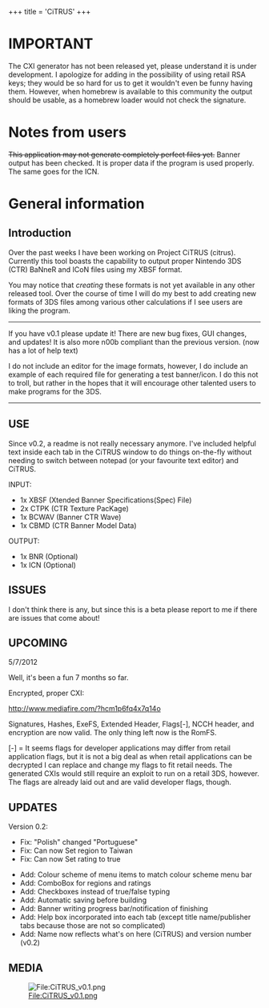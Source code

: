 +++
title = 'CiTRUS'
+++

# **IMPORTANT**

The CXI generator has not been released yet, please understand it is
under development. I apologize for adding in the possibility of using
retail RSA keys; they would be so hard for us to get it wouldn't even be
funny having them. However, when homebrew is available to this community
the output should be usable, as a homebrew loader would not check the
signature.

# Notes from users

~~This application may not generate completely perfect files yet.~~
Banner output has been checked. It is proper data if the program is used
properly. The same goes for the ICN.

# General information

## Introduction

Over the past weeks I have been working on Project CiTRUS (citrus).
Currently this tool boasts the capability to output proper Nintendo 3DS
(CTR) BaNneR and ICoN files using my XBSF format.

You may notice that *creating* these formats is not yet available in any
other released tool. Over the course of time I will do my best to add
creating new formats of 3DS files among various other calculations if I
see users are liking the program.

------------------------------------------------------------------------

If you have v0.1 please update it! There are new bug fixes, GUI changes,
and updates! It is also more n00b compliant than the previous version.
(now has a lot of help text)

I do not include an editor for the image formats, however, I do include
an example of each required file for generating a test banner/icon. I do
this not to troll, but rather in the hopes that it will encourage other
talented users to make programs for the 3DS.

------------------------------------------------------------------------

## USE

Since v0.2, a readme is not really necessary anymore. I've included
helpful text inside each tab in the CiTRUS window to do things
on-the-fly without needing to switch between notepad (or your favourite
text editor) and CiTRUS.

INPUT:

- 1x XBSF (Xtended Banner Specifications(Spec) File)
- 2x CTPK (CTR Texture PacKage)
- 1x BCWAV (Banner CTR Wave)
- 1x CBMD (CTR Banner Model Data)

OUTPUT:

- 1x BNR (Optional)
- 1x ICN (Optional)

## ISSUES

I don't think there is any, but since this is a beta please report to me
if there are issues that come about!

## UPCOMING

5/7/2012

Well, it's been a fun 7 months so far.

Encrypted, proper CXI:

<http://www.mediafire.com/?hcm1p6fq4x7q14o>

Signatures, Hashes, ExeFS, Extended Header, Flags\[-\], NCCH header, and
encryption are now valid. The only thing left now is the RomFS.

\[-\] = It seems flags for developer applications may differ from retail
application flags, but it is not a big deal as when retail applications
can be decrypted I can replace and change my flags to fit retail needs.
The generated CXIs would still require an exploit to run on a retail
3DS, however. The flags are already laid out and are valid developer
flags, though.

## UPDATES

Version 0.2:

- Fix: "Polish" changed "Portuguese"
- Fix: Can now Set region to Taiwan
- Fix: Can now Set rating to true

<!-- -->

- Add: Colour scheme of menu items to match colour scheme menu bar
- Add: ComboBox for regions and ratings
- Add: Checkboxes instead of true/false typing
- Add: Automatic saving before building
- Add: Banner writing progress bar/notification of finishing
- Add: Help box incorporated into each tab (except title name/publisher
  tabs because those are not so complicated)
- Add: Name now reflects what's on here (CiTRUS) and version number
  (v0.2)

## MEDIA

<figure>
<img src="CiTRUS_v0.1.png" title="File:CiTRUS_v0.1.png" />
<figcaption><a
href="File:CiTRUS_v0.1.png">File:CiTRUS_v0.1.png</a></figcaption>
</figure>